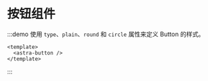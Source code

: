 # 按钮组件



:::demo 使用 `type`、`plain`、`round` 和 `circle` 属性来定义 Button 的样式。

```vue
<template>
  <astra-button />
</template>
```

:::